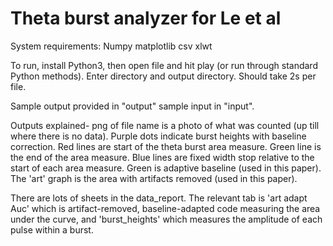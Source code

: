 # Theta burst analyzer for Le et al

System requirements: 
Numpy 
matplotlib 
csv 
xlwt

To run, install Python3, then open file and hit play (or run through standard Python methods). Enter directory and output directory. Should take 2s per file.

Sample output provided in "output" sample input in "input".

Outputs explained- png of file name is a photo of what was counted (up till where there is no data). Purple dots indicate burst heights with baseline correction. Red lines are start of the theta burst area measure. Green line is the end of the area measure. Blue lines are fixed width stop relative to the start of each area measure. Green is adaptive baseline (used in this paper). The 'art' graph is the area with artifacts removed (used in this paper).

There are lots of sheets in the data_report. The relevant tab is 'art adapt Auc' which is artifact-removed, baseline-adapted code measuring the area under the curve, and 'burst_heights' which measures the amplitude of each pulse within a burst.
